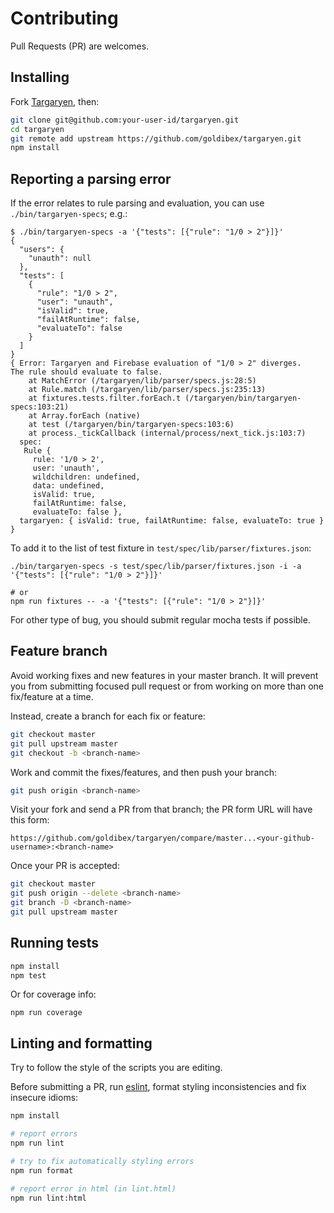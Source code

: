 # Contributing

Pull Requests (PR) are welcomes.


## Installing

Fork [Targaryen], then:

```bash
git clone git@github.com:your-user-id/targaryen.git
cd targaryen
git remote add upstream https://github.com/goldibex/targaryen.git
npm install
```

## Reporting a parsing error

If the error relates to rule parsing and evaluation, you can use
`./bin/targaryen-specs`; e.g.:
```
$ ./bin/targaryen-specs -a '{"tests": [{"rule": "1/0 > 2"}]}'
{
  "users": {
    "unauth": null
  },
  "tests": [
    {
      "rule": "1/0 > 2",
      "user": "unauth",
      "isValid": true,
      "failAtRuntime": false,
      "evaluateTo": false
    }
  ]
}
{ Error: Targaryen and Firebase evaluation of "1/0 > 2" diverges.
The rule should evaluate to false.
    at MatchError (/targaryen/lib/parser/specs.js:28:5)
    at Rule.match (/targaryen/lib/parser/specs.js:235:13)
    at fixtures.tests.filter.forEach.t (/targaryen/bin/targaryen-specs:103:21)
    at Array.forEach (native)
    at test (/targaryen/bin/targaryen-specs:103:6)
    at process._tickCallback (internal/process/next_tick.js:103:7)
  spec:
   Rule {
     rule: '1/0 > 2',
     user: 'unauth',
     wildchildren: undefined,
     data: undefined,
     isValid: true,
     failAtRuntime: false,
     evaluateTo: false },
  targaryen: { isValid: true, failAtRuntime: false, evaluateTo: true } }
```

To add it to the list of test fixture in `test/spec/lib/parser/fixtures.json`:
```
./bin/targaryen-specs -s test/spec/lib/parser/fixtures.json -i -a '{"tests": [{"rule": "1/0 > 2"}]}'

# or
npm run fixtures -- -a '{"tests": [{"rule": "1/0 > 2"}]}'
```

For other type of bug, you should submit regular mocha tests if possible.


## Feature branch

Avoid working fixes and new features in your master branch. It will prevent you
from submitting focused pull request or from working on more than one
fix/feature at a time.

Instead, create a branch for each fix or feature:
```bash
git checkout master
git pull upstream master
git checkout -b <branch-name>
```

Work and commit the fixes/features, and then push your branch:
```bash
git push origin <branch-name>
```

Visit your fork and send a PR from that branch; the PR form URL will have this
form:

    https://github.com/goldibex/targaryen/compare/master...<your-github-username>:<branch-name>

Once your PR is accepted:
```bash
git checkout master
git push origin --delete <branch-name>
git branch -D <branch-name>
git pull upstream master
```


## Running tests

```bash
npm install
npm test
```

Or for coverage info:
```
npm run coverage
```


## Linting and formatting

Try to follow the style of the scripts you are editing.

Before submitting a PR, run [eslint], format styling inconsistencies and fix
insecure idioms:

```bash
npm install

# report errors
npm run lint

# try to fix automatically styling errors
npm run format

# report error in html (in lint.html)
npm run lint:html
```


[Targaryen]: https://github.com/goldibex/targaryen
[eslint]: http://eslint.org/
